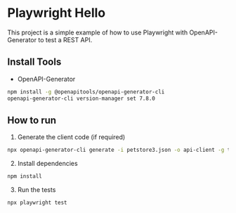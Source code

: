 # Playwright Hello

This project is a simple example of how to use Playwright with OpenAPI-Generator to test a REST API.

## Install Tools

- OpenAPI-Generator

```bash
npm install -g @openapitools/openapi-generator-cli
openapi-generator-cli version-manager set 7.8.0
```

## How to run

1. Generate the client code (if required)

```bash
npx openapi-generator-cli generate -i petstore3.json -o api-client -g typescript-fetch
```

2. Install dependencies

```bash
npm install
```

3. Run the tests

```bash
npx playwright test
```
